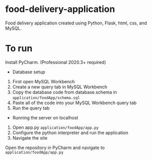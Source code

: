 # food-delivery-application
Food delivery application created using Python, Flask, html, css, and MySQL.

# To run
Install PyCharm. (Professional 2020.3+ required)
* Database setup
1. First open MySQL Workbench
2. Create a new query tab in MySQL Workbench
3. Copy the database code from database.schema in
```application/foodApp/schema.sql```
4. Paste all of the code into your MySQL Workbench query tab
5. Run the query tab
* Running the server on localhost
1. Open app.py
```application/foodApp/app.py```
2. Configure the python interpreter and run the application
3. Navigate the site

Open the repository in PyCharm and navigate to 
```application/foodApp/app.py```
